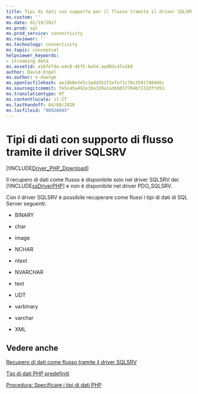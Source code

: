```yaml
---
title: Tipi di dati con supporto per il flusso tramite il driver SQLSRV | Microsoft Docs
ms.custom: ''
ms.date: 01/19/2017
ms.prod: sql
ms.prod_service: connectivity
ms.reviewer: ''
ms.technology: connectivity
ms.topic: conceptual
helpviewer_keywords:
- streaming data
ms.assetid: a16fe7da-e4c8-45f5-be54-aad03c4fa168
author: David-Engel
ms.author: v-daenge
ms.openlocfilehash: ae18b0e3e5c3add352f2efe71c78c3591740dd6c
ms.sourcegitcommit: fe5c45a492e19a320a1a36b037704bf132dffd51
ms.translationtype: HT
ms.contentlocale: it-IT
ms.lasthandoff: 04/08/2020
ms.locfileid: "80928045"
---
```

# <a name="data-types-with-stream-support-using-the-sqlsrv-driver"></a>Tipi di dati con supporto di flusso tramite il driver SQLSRV
[!INCLUDE[Driver_PHP_Download](../../includes/driver_php_download.md)]

Il recupero di dati come flusso è disponibile solo nel driver SQLSRV dei [!INCLUDE[ssDriverPHP](../../includes/ssdriverphp_md.md)] e non è disponibile nel driver PDO_SQLSRV.  
  
Con il driver SQLSRV è possibile recuperare come flussi i tipi di dati di SQL Server seguenti:  
  
-   BINARY  
  
-   char  
  
-   image  
  
-   NCHAR  
  
-   ntext  
  
-   NVARCHAR  
  
-   text  
  
-   UDT  
  
-   varbinary  
  
-   varchar  
  
-   XML  
  
## <a name="see-also"></a>Vedere anche  
[Recupero di dati come flusso tramite il driver SQLSRV](../../connect/php/retrieving-data-as-a-stream-using-the-sqlsrv-driver.md)

[Tipi di dati PHP predefiniti](../../connect/php/default-php-data-types.md)

[Procedura: Specificare i tipi di dati PHP](../../connect/php/how-to-specify-php-data-types.md)  
  
